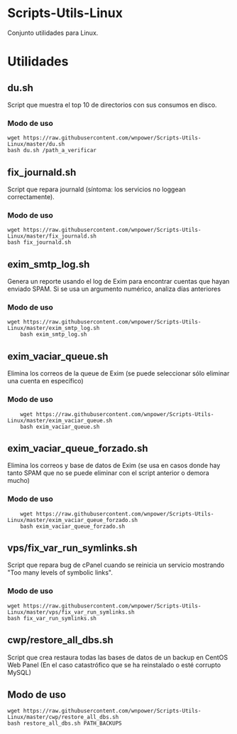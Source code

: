 # Scripts-Utils-Linux
Conjunto utilidades para Linux.
# Utilidades
## du.sh
Script que muestra el top 10 de directorios con sus consumos en disco.
### Modo de uso
	wget https://raw.githubusercontent.com/wnpower/Scripts-Utils-Linux/master/du.sh
	bash du.sh /path_a_verificar
	
## fix_journald.sh
Script que repara journald (síntoma: los servicios no loggean correctamente).
### Modo de uso
	wget https://raw.githubusercontent.com/wnpower/Scripts-Utils-Linux/master/fix_journald.sh
	bash fix_journald.sh

## exim_smtp_log.sh
Genera un reporte usando el log de Exim para encontrar cuentas que hayan enviado SPAM. Si se usa un argumento numérico, analiza días anteriores
### Modo de uso
	wget https://raw.githubusercontent.com/wnpower/Scripts-Utils-Linux/master/exim_smtp_log.sh
        bash exim_smtp_log.sh

## exim_vaciar_queue.sh
Elimina los correos de la queue de Exim (se puede seleccionar sólo eliminar una cuenta en específico)
### Modo de uso
        wget https://raw.githubusercontent.com/wnpower/Scripts-Utils-Linux/master/exim_vaciar_queue.sh
        bash exim_vaciar_queue.sh

## exim_vaciar_queue_forzado.sh
Elimina los correos y base de datos de Exim (se usa en casos donde hay tanto SPAM que no se puede eliminar con el script anterior o demora mucho)
### Modo de uso
        wget https://raw.githubusercontent.com/wnpower/Scripts-Utils-Linux/master/exim_vaciar_queue_forzado.sh
        bash exim_vaciar_queue_forzado.sh

## vps/fix_var_run_symlinks.sh
Script que repara bug de cPanel cuando se reinicia un servicio mostrando "Too many levels of symbolic links".
### Modo de uso
	wget https://raw.githubusercontent.com/wnpower/Scripts-Utils-Linux/master/vps/fix_var_run_symlinks.sh
	bash fix_var_run_symlinks.sh

## cwp/restore_all_dbs.sh
Script que crea restaura todas las bases de datos de un backup en CentOS Web Panel (En el caso catastrófico que se ha reinstalado o esté corrupto MySQL)
## Modo de uso
	wget https://raw.githubusercontent.com/wnpower/Scripts-Utils-Linux/master/cwp/restore_all_dbs.sh
	bash restore_all_dbs.sh PATH_BACKUPS

